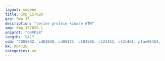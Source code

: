 ```yaml
---
layout: smgene
title: Smp_157820
grp: Smp_15
description: "serine protein kinase ATM"
smp: Smp_157820.1
uniprot: "G4VP28"
length:  9417
cdd: "COG5032, cd01040, cd05171, cl03505, cl21453, cl21461, pfam00454, pfam02260, smart00146"
kk: K04728
categories: sm
---
```

